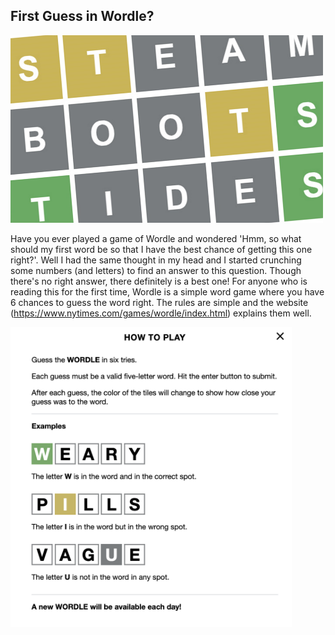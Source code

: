 ## First Guess in Wordle?

<img src="https://github.com/saiakhilsiruguppa/Wordle-Analysis/blob/main/images/title.jpeg" width="500" height="300">

Have you ever played a game of Wordle and wondered 'Hmm, so what should my first word be so that I have the best chance of getting this one right?'. Well I had the same thought in my head and I started crunching some numbers (and letters) to find an answer to this question. Though there's no right answer, there definitely is a best one! For anyone who is reading this for the first time, Wordle is a simple word game where you have 6 chances to guess the word right. The rules are simple and the website (https://www.nytimes.com/games/wordle/index.html) explains them well.

<img src="https://github.com/saiakhilsiruguppa/Wordle-Analysis/blob/main/images/rules.png" width="450" height="480">

